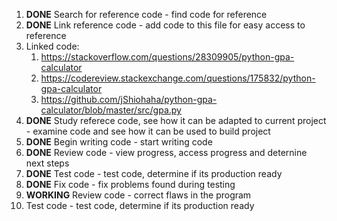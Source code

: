 1. **DONE** Search for reference code - find code for reference
1. **DONE** Link reference code - add code to this file for easy access to reference
1. Linked code:
   1. https://stackoverflow.com/questions/28309905/python-gpa-calculator
   1. https://codereview.stackexchange.com/questions/175832/python-gpa-calculator
   1. https://github.com/jShiohaha/python-gpa-calculator/blob/master/src/gpa.py
1. **DONE** Study referece code, see how it can be adapted to current project - examine code and see how it can be used to build project
1. **DONE** Begin writing code - start writing code
1. **DONE** Review code - view progress, access progress and deternine next steps
1. **DONE** Test code - test code, determine if its production ready
1. **DONE** Fix code - fix problems found during testing
1. **WORKING** Review code - correct flaws in the program
1. Test code - test code, determine if its production ready